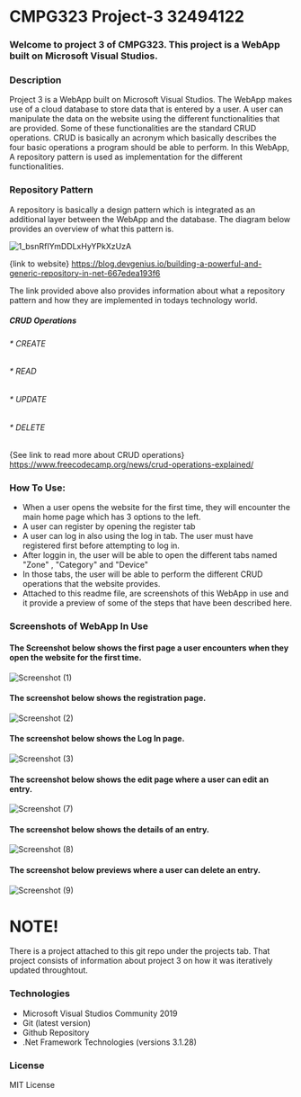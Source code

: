 # CMPG323 Project-3 32494122 

### Welcome to project 3 of CMPG323. This project is a WebApp built on Microsoft Visual Studios.

### Description

Project 3 is a WebApp built on Microsoft Visual Studios. The WebApp makes use of a cloud database to store data that is entered by a user. A user can manipulate the data on the website using the different functionalities that are provided. Some of these functionalities are the standard CRUD operations. CRUD is basically an acronym which basically describes the four basic operations a program should be able to perform. In this WebApp, A repository pattern is used as implementation for the different functionalities.

### Repository Pattern 
A repository is basically a design pattern which is integrated as an additional layer between the WebApp and the database. The diagram below provides an overview of what this pattern is. 

![1_bsnRfIYmDDLxHyYPkXzUzA](https://user-images.githubusercontent.com/110536628/193019033-27bf8461-ba27-4acb-bf9b-cc0fe3554cf1.png)

{link to website} https://blog.devgenius.io/building-a-powerful-and-generic-repository-in-net-667edea193f6

The link provided above also provides information about what a repository pattern and how they are implemented in todays technology world. 


##### CRUD Operations
###### * CREATE
###### * READ
###### * UPDATE
###### * DELETE 
{See link to read more about CRUD operations} https://www.freecodecamp.org/news/crud-operations-explained/

### How To Use:
* When a user opens the website for the first time, they will encounter the main home page which has 3 options to the left.
* A user can register by opening the register tab
* A user can log in also using the log in tab. The user must have registered first before attempting to log in.
* After loggin in, the user will be able to open the different tabs named "Zone" , "Category" and "Device" 
* In those tabs, the user will be able to perform the different CRUD operations that the website provides. 
* Attached to this readme file, are screenshots of this WebApp in use and it provide a preview of some of the steps that have been described here. 



### Screenshots of WebApp In Use

#### The Screenshot below shows the first page a user encounters when they open the website for the first time.

![Screenshot (1)](https://user-images.githubusercontent.com/110536628/193025438-cfd84301-f5f9-4ddb-bf03-5d8342c6f2a2.png)

#### The screenshot below shows the registration page.

![Screenshot (2)](https://user-images.githubusercontent.com/110536628/193025708-580b088e-07fc-48fa-b3ec-a3c4a8d877d3.png)

#### The screenshot below shows the Log In page.

![Screenshot (3)](https://user-images.githubusercontent.com/110536628/193025945-92527b0d-5aed-4582-9a29-7b816e9e0a08.png)

#### The screenshot below shows the edit page where a user can edit an entry. 

![Screenshot (7)](https://user-images.githubusercontent.com/110536628/193026382-a2e51f5b-7cba-485a-ab25-45739cbd1266.png)

#### The screenshot below shows the details of an entry. 

![Screenshot (8)](https://user-images.githubusercontent.com/110536628/193026497-0c4314b9-d9e3-4596-b9d4-0c4356d3b5e4.png)

#### The screenshot below previews where a user can delete an entry. 

![Screenshot (9)](https://user-images.githubusercontent.com/110536628/193026735-a3f8169f-e317-4b29-b2e2-72db73b8795f.png)


# NOTE!
There is a project attached to this git repo under the projects tab. That project consists of information about project 3 on how it was iteratively updated throughtout. 


### Technologies

* Microsoft Visual Studios Community 2019
* Git (latest version)
* Github Repository
* .Net Framework Technologies (versions 3.1.28)

### License
MIT License



